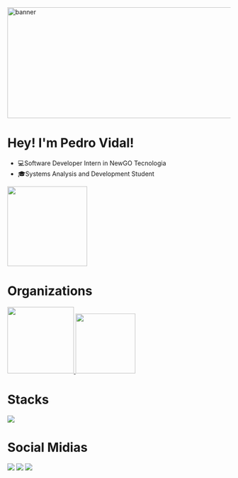 <link href="https://fonts.cdnfonts.com/css/sonic-logo" rel="stylesheet">

<img style="width: 100vw; height: 250px; object-fit: cover;" src="https://github.com/user-attachments/assets/10475e6e-6faf-445b-bfe0-e65ca15f84f9" alt="banner" />

# Hey! I'm Pedro Vidal!

 - 💻Software Developer Intern in NewGO Tecnologia
 - 🎓Systems Analysis and Development Student

<div style="width: 100vw; display: flex; justify-content:space-between;">
   <img height="180em" src="https://github-readme-stats.vercel.app/api?username=PedroVidalDev&theme=transparent&bg_color=080b1a&border_color=a95178&show_icons=true&icon_color=a95178&title_color=a95178&text_color=FFF"/>
    
   <img height="180em" src="https://github-readme-stats-git-masterrstaa-rickstaa.vercel.app/api/top-langs/?username=PedroVidalDev&layout=compact&langs_count=7&bg_color=080b1a&border_color=a95178&title_color=a95178&text_color=FFF"/>
</div>

# Organizations
<a href="https://github.com/Cliyo"> <img width="150px" height="150px" src="https://avatars.githubusercontent.com/u/166717333?s=200&v=4"> </a>
<a href="https://github.com/newgotecnologia"> <img width="135px" height="135px" src="https://avatars.githubusercontent.com/u/68700427?s=200&v=4"> </a>

# Stacks
<div>
 <a href="https://skillicons.dev">
    <img src="https://skillicons.dev/icons?i=ts,nodejs,java,php,react,express,spring,laravel,postgresql,mysql,git,docker,aws&theme=dark" />
 </a>
</div>

# Social Midias
<div> 
  <a href="https://www.instagram.com/vidal_pdr/" target="_blank"><img src="https://img.shields.io/badge/-Instagram-%23E4405F?style=for-the-badge&logo=instagram&logoColor=white" target="_blank"></a>
  <a href = "mailto:pedrohvidals@gmail.com"><img src="https://img.shields.io/badge/-Gmail-%23333?style=for-the-badge&logo=gmail&logoColor=white" target="_blank"></a>
  <a href = "https://www.linkedin.com/in/pedro-vidal-5a4509255" target="_blank"><img src="https://img.shields.io/badge/-LinkedIn-%230077B5?style=for-the-badge&logo=linkedin&logoColor=white" target="_blank"></a> 
</div>

